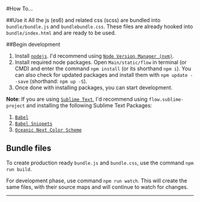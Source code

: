 #How To...

##Use it
All the js (es6) and related css (scss) are bundled into `bundle/bundle.js` and `bundlebundle.css`. These files are already hooked into `bundle/index.html` and are ready to be used.

##Begin development
1. Install [`nodejs`](https://nodejs.org/en/). I'd recommend using [`Node Version Manager (nvm)`](https://github.com/creationix/nvm).
2. Install required node packages. Open `Main/static/flow` in terminal (or CMD) and enter the command `npm install` (or its shorthand `npm i`). You can also check for updated packages and install them with `npm update --save` (shorthand: `npm up -S`).
3. Once done with installing packages, you can start development.

**Note**: If you are using [`Sublime Text`](https://www.sublimetext.com/3), I'd recommend using `flow.sublime-project` and installing the following Sublime Text Packages:
1. [`Babel`](https://packagecontrol.io/packages/Babel)
2. [`Babel Snippets`](https://packagecontrol.io/packages/Babel%20Snippets)
3. [`Oceanic Next Color Scheme`](https://github.com/voronianski/oceanic-next-color-scheme)

## Bundle files
To create production ready `bundle.js` and `bundle.css`, use the command `npm run build`.

For development phase, use command `npm run watch`. This will create the same files, with their source maps and will continue to watch for changes.

---
